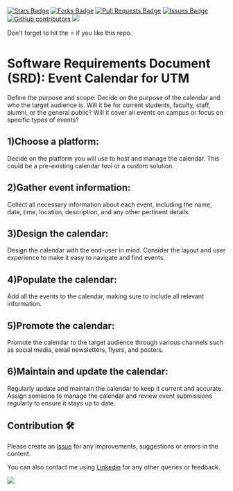 <a href="https://github.com/drshahizan/software-engineering/stargazers"><img src="https://img.shields.io/github/stars/drshahizan/software-engineering" alt="Stars Badge"/></a>
<a href="https://github.com/drshahizan/software-engineering/network/members"><img src="https://img.shields.io/github/forks/drshahizan/software-engineering" alt="Forks Badge"/></a>
<a href="https://github.com/drshahizan/software-engineering/pulls"><img src="https://img.shields.io/github/issues-pr/drshahizan/software-engineering" alt="Pull Requests Badge"/></a>
<a href="https://github.com/drshahizan/software-engineering"><img src="https://img.shields.io/github/issues/drshahizan/software-engineering" alt="Issues Badge"/></a>
<a href="https://github.com/drshahizan/software-engineering/graphs/contributors"><img alt="GitHub contributors" src="https://img.shields.io/github/contributors/drshahizan/software-engineering?color=2b9348"></a>
![](https://visitor-badge.glitch.me/badge?page_id=drshahizan/software-engineering)

Don't forget to hit the :star: if you like this repo.

# Software Requirements Document (SRD): Event Calendar for UTM

Define the purpose and scope: Decide on the purpose of the calendar and who the target audience is. Will it be for current students, faculty, staff, alumni, or the general public? Will it cover all events on campus or focus on specific types of events?

## 1)Choose a platform: 
Decide on the platform you will use to host and manage the calendar. This could be a pre-existing calendar tool or a custom solution.

## 2)Gather event information: 
Collect all necessary information about each event, including the name, date, time, location, description, and any other pertinent details.

## 3)Design the calendar:
Design the calendar with the end-user in mind. Consider the layout and user experience to make it easy to navigate and find events.

## 4)Populate the calendar: 
Add all the events to the calendar, making sure to include all relevant information.

## 5)Promote the calendar:
Promote the calendar to the target audience through various channels such as social media, email newsletters, flyers, and posters.

## 6)Maintain and update the calendar: 
Regularly update and maintain the calendar to keep it current and accurate. Assign someone to manage the calendar and review event submissions regularly to ensure it stays up to date.



## Contribution 🛠️
Please create an [Issue](https://github.com/drshahizan/software-engineering/issues) for any improvements, suggestions or errors in the content.

You can also contact me using [Linkedin](https://www.linkedin.com/in/drshahizan/) for any other queries or feedback.

![](https://visitor-badge.glitch.me/badge?page_id=drshahizan)



